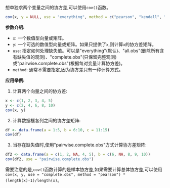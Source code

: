 想单独求两个变量之间的协方差,可以使用`cov()`函数。

```R
cov(x, y = NULL, use = "everything", method = c("pearson", "kendall", "spearman"))
```

**参数介绍:**
- `x`: 一个数值型向量或矩阵。
- `y`: 一个可选的数值型向量或矩阵。如果只提供了`x`,则计算`x`的协方差矩阵。
- `use`: 指定如何处理缺失值。可以是"everything"(默认)、"all.obs"(删除所有含有缺失值的观测)、"complete.obs"(只保留完整观测)或"pairwise.complete.obs"(根据每对变量计算协方差)。
- `method`: 通常不需要指定,因为协方差只有一种计算方式。

**应用举例:**

1. 计算两个向量之间的协方差:
```r
x <- c(1, 2, 3, 4, 5)
y <- c(2, 4, 6, 8, 10)
cov(x, y)
```

2. 计算数据框各列之间的协方差矩阵:
```r
df <- data.frame(a = 1:5, b = 6:10, c = 11:15)
cov(df)
```

3. 当存在缺失值时,使用"pairwise.complete.obs"方式计算协方差矩阵:
```r
df2 <- data.frame(a = c(1, 2, NA, 4, 5), b = c(6, NA, 8, 9, 10))
cov(df2, use = "pairwise.complete.obs")
```

需要注意的是,`cov()`函数计算的是样本协方差,如果需要计算总体协方差,可以使用`cov(x, y, use = "complete.obs", method = "pearson") * (length(x)-1)/length(x)`。
